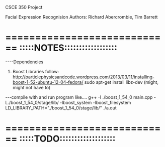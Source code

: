 CSCE 350 Project

Facial Expression Recognision
Authors: Richard Abercrombie, Tim Barrett

============================
:::::NOTES::::::::::::::::::
============================

----Dependencies
1) Boost Libraries
follow: http://particlephysicsandcode.wordpress.com/2013/03/11/installing-boost-1-52-ubuntu-12-04-fedora/
sudo apt-get install libz-dev (might, might not have to)

---compile with and run program like....
g++ -I ./boost_1_54_0 main.cpp -L./boost_1_54_0/stage/lib/ -lboost_system -lboost_filesystem 
LD_LIBRARY_PATH="./boost_1_54_0/stage/lib/" ./a.out 



============================
:::::TODO:::::::::::::::::::
============================



